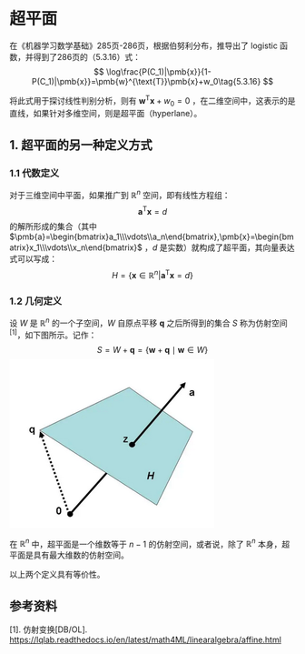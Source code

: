 # 超平面

在《机器学习数学基础》285页-286页，根据伯努利分布，推导出了 logistic 函数，并得到了286页的（5.3.16）式：
$$
\log\frac{P(C_1)|\pmb{x}}{1-P(C_1)|\pmb{x}}=\pmb{w}^{\text{T}}\pmb{x}+w_0\tag{5.3.16}
$$


将此式用于探讨线性判别分析，则有 $\pmb{w}^\text{T}\pmb{x}+w_0=0$ ，在二维空间中，这表示的是直线，如果针对多维空间，则是超平面（hyperlane）。

## 1. 超平面的另一种定义方式

### 1.1 代数定义

对于三维空间中平面，如果推广到 $\mathbb{R}^n$ 空间，即有线性方程组：
$$
\pmb{a}^{\text{T}}\pmb{x}=d\tag{1}
$$
的解所形成的集合（其中 $\pmb{a}=\begin{bmatrix}a_1\\\vdots\\a_n\end{bmatrix},\pmb{x}=\begin{bmatrix}x_1\\\vdots\\x_n\end{bmatrix}$ ，$d$  是实数）就构成了超平面，其向量表达式可以写成：
$$
{H}=\{\pmb{x}\in\mathbb{R}^n|\pmb{a}^{\text{T}}\pmb{x}=d\}\tag{2}
$$

### 1.2 几何定义

设 $W$ 是 $\mathbb{R}^n$ 的一个子空间，$W$ 自原点平移 $\pmb{q}$ 之后所得到的集合 $S$ 称为仿射空间$^{[1]}$，如下图所示。记作：
$$
S=W+\pmb{q}=\{\pmb{w}+\pmb{q} \mid \pmb{w} \in W\}\tag{3}
$$
 ![](./images/hyperplane01.png)

在 $\mathbb{R}^n$ 中，超平面是一个维数等于 $n-1$ 的仿射空间，或者说，除了 $\mathbb{R}^n$ 本身，超平面是具有最大维数的仿射空间。

以上两个定义具有等价性。



## 参考资料

[1]. 仿射变换[DB/OL]. https://lqlab.readthedocs.io/en/latest/math4ML/linearalgebra/affine.html